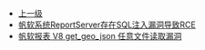 * [上一级](docs/wy876_poc/)
* [帆软系统ReportServer存在SQL注入漏洞导致RCE](docs/wy876_poc/%E5%B8%86%E8%BD%AF%E6%8A%A5%E8%A1%A8/%E5%B8%86%E8%BD%AF%E7%B3%BB%E7%BB%9FReportServer%E5%AD%98%E5%9C%A8SQL%E6%B3%A8%E5%85%A5%E6%BC%8F%E6%B4%9E%E5%AF%BC%E8%87%B4RCE.md)
* [帆软报表 V8 get_geo_json 任意文件读取漏洞](docs/wy876_poc/%E5%B8%86%E8%BD%AF%E6%8A%A5%E8%A1%A8/%E5%B8%86%E8%BD%AF%E6%8A%A5%E8%A1%A8%20V8%20get_geo_json%20%E4%BB%BB%E6%84%8F%E6%96%87%E4%BB%B6%E8%AF%BB%E5%8F%96%E6%BC%8F%E6%B4%9E.md)
